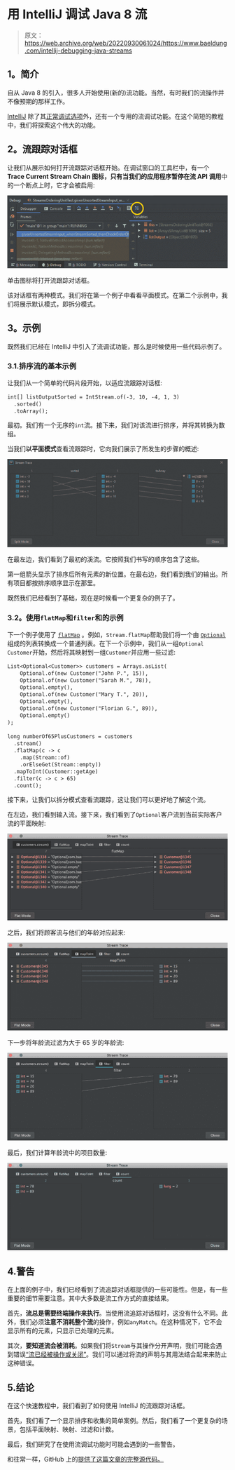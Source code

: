 # 用 IntelliJ 调试 Java 8 流

> 原文：<https://web.archive.org/web/20220930061024/https://www.baeldung.com/intellij-debugging-java-streams>

## 1。简介

自从 Java 8 的引入，很多人开始使用(新的)流功能。当然，有时我们的流操作并不像预期的那样工作。

[IntelliJ](/web/20220630142518/https://www.baeldung.com/intellij-basics) 除了其[正常调试选项](/web/20220630142518/https://www.baeldung.com/intellij-debugging-tricks)外，还有一个专用的流调试功能。在这个简短的教程中，我们将探索这个伟大的功能。

## 2。流跟踪对话框

让我们从展示如何打开流跟踪对话框开始。在调试窗口的工具栏中，有一个 **Trace Current Stream Chain 图标，只有当我们的应用程序暂停在流 API 调用**中的一个断点上时，它才会被启用:

[![debug stream icon](img/4fbd77c918f67a46bd0100122fda836d.png)](/web/20220630142518/https://www.baeldung.com/wp-content/uploads/2019/11/debug-stream-icon.png)

单击图标将打开流跟踪对话框。

该对话框有两种模式。我们将在第一个例子中看看平面模式。在第二个示例中，我们将展示默认模式，即拆分模式。

## 3。示例

既然我们已经在 IntelliJ 中引入了流调试功能，那么是时候使用一些代码示例了。

### 3.1.排序流的基本示例

让我们从一个简单的代码片段开始，以适应流跟踪对话框:

```
int[] listOutputSorted = IntStream.of(-3, 10, -4, 1, 3)
  .sorted()
  .toArray();
```

最初。我们有一个无序的`int`流。接下来，我们对该流进行排序，并将其转换为数组。

当我们**以平面模式**查看流跟踪时，它向我们展示了所发生的步骤的概述:

[![stream trace dialog flat 1](img/b96d6eef98f5f423d6c68019dbc880b7.png)](/web/20220630142518/https://www.baeldung.com/wp-content/uploads/2019/11/stream-trace-dialog-flat-1-e1572447263959.png)

在最左边，我们看到了最初的溪流。它按照我们书写的顺序包含了这些。

第一组箭头显示了排序后所有元素的新位置。在最右边，我们看到我们的输出。所有项目都按排序顺序显示在那里。

既然我们已经看到了基础，现在是时候看一个更复杂的例子了。

### 3.2。使用`flatMap`和`filter`和的示例

下一个例子使用了 [`flatMap`](/web/20220630142518/https://www.baeldung.com/java-difference-map-and-flatmap) 。例如，`Stream.flatMap`帮助我们将一个由 [`Optional`](/web/20220630142518/https://www.baeldung.com/java-optional) 组成的列表转换成一个普通列表。在下一个示例中，我们从一组`Optional` `Customer`开始，然后将其映射到一组`Customer`并应用一些过滤:

```
List<Optional<Customer>> customers = Arrays.asList(
    Optional.of(new Customer("John P.", 15)),
    Optional.of(new Customer("Sarah M.", 78)),
    Optional.empty(),
    Optional.of(new Customer("Mary T.", 20)),
    Optional.empty(),
    Optional.of(new Customer("Florian G.", 89)),
    Optional.empty()
);

long numberOf65PlusCustomers = customers
  .stream()
  .flatMap(c -> c
    .map(Stream::of)
    .orElseGet(Stream::empty))
  .mapToInt(Customer::getAge)
  .filter(c -> c > 65)
  .count();
```

接下来，让我们以拆分模式查看流跟踪，这让我们可以更好地了解这个流。

在左边，我们看到输入流。接下来，我们看到了`Optional`客户流到当前实际客户流的平面映射:

[![stream trace dialog flatmap](img/e7e621dfc5118c4061392a5fda261888.png)](/web/20220630142518/https://www.baeldung.com/wp-content/uploads/2019/11/stream-trace-dialog-flatmap-e1572447285933.png)

之后，我们将顾客流与他们的年龄对应起来:

[![stream trace dialog map to int](img/00cd62ace216c298df6863c716525aa9.png)](/web/20220630142518/https://www.baeldung.com/wp-content/uploads/2019/11/stream-trace-dialog-map-to-int-e1572447305625.png)

下一步将年龄流过滤为大于 65 岁的年龄流:

[![stream trace dialog filter](img/54838f74ae72d4f5ddaa1367153ccedd.png)](/web/20220630142518/https://www.baeldung.com/wp-content/uploads/2019/11/stream-trace-dialog-filter-e1572447334818.png)

最后，我们计算年龄流中的项目数量:

[![stream trace dialog count](img/ed222334e9633225791a702082eb9671.png)](/web/20220630142518/https://www.baeldung.com/wp-content/uploads/2019/11/stream-trace-dialog-count-e1572447345565.png)

## 4.警告

在上面的例子中，我们已经看到了流追踪对话框提供的一些可能性。但是，有一些重要的细节需要注意。其中大多数是流工作方式的直接结果。

首先，**流总是需要终端操作来执行**。当使用流追踪对话框时，这没有什么不同。此外，我们必须**注意不消耗整个流**的操作，例如`anyMatch`。在这种情况下，它不会显示所有的元素，只显示已处理的元素。

其次，**要知道流会被消耗**。如果我们将`Stream`与其操作分开声明，我们可能会遇到错误[“流已经被操作或关闭”](/web/20220630142518/https://www.baeldung.com/java-stream-operated-upon-or-closed-exception)。我们可以通过将流的声明与其用法结合起来来防止这种错误。

## 5.结论

在这个快速教程中，我们看到了如何使用 IntelliJ 的流跟踪对话框。

首先，我们看了一个显示排序和收集的简单案例。然后，我们看了一个更复杂的场景，包括平面映射、映射、过滤和计数。

最后，我们研究了在使用流调试功能时可能会遇到的一些警告。

和往常一样，GitHub 上的[提供了这篇文章的完整源代码。](https://web.archive.org/web/20220630142518/https://github.com/eugenp/tutorials/tree/master/core-java-modules/core-java-streams-3)
